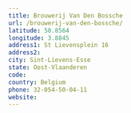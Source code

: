 ```yaml
---
title: Brouwerij Van Den Bossche
url: /brouwerij-van-den-bossche/
latitude: 50.8564
longitude: 3.8845
address1: St Lievensplein 16
address2: 
city: Sint-Lievens-Esse
state: Oost-Vlaanderen
code: 
country: Belgium
phone: 32-054-50-04-11
website: 
---
```


